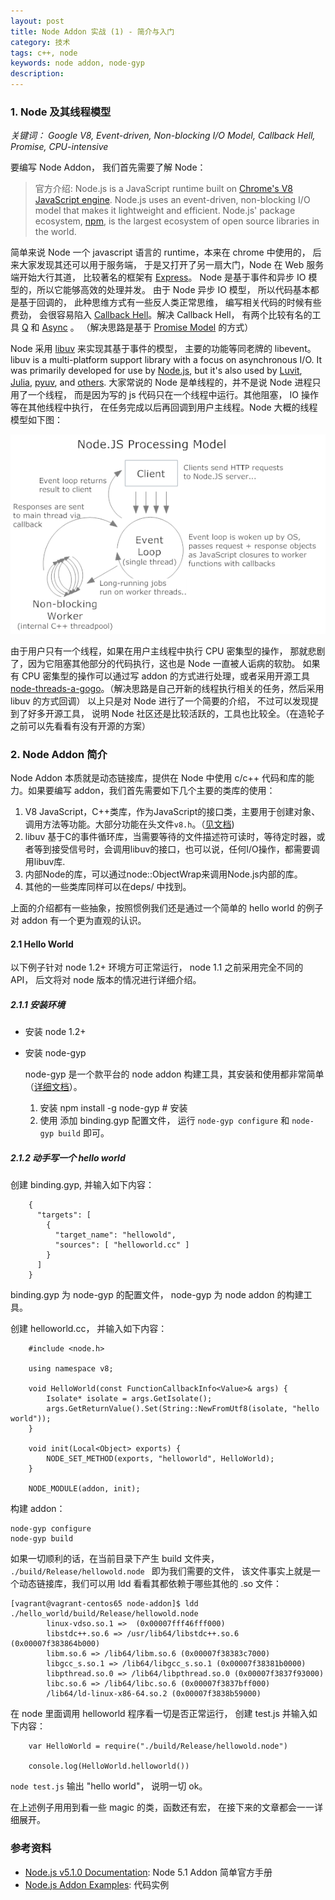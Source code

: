 ```yaml
---
layout: post
title: Node Addon 实战 (1) - 简介与入门
category: 技术
tags: c++, node
keywords: node addon, node-gyp 
description: 
---  
```




### 1. Node 及其线程模型

*关键词： Google V8, Event-driven, Non-blocking I/O Model, Callback Hell, Promise, CPU-intensive* 

要编写 Node Addon， 我们首先需要了解 Node：
 
>官方介绍: Node.js is a JavaScript runtime built on [Chrome's V8 JavaScript engine](https://developers.google.com/v8/). Node.js uses an event-driven, non-blocking I/O model that makes it lightweight and efficient. Node.js' package ecosystem, [npm](https://www.npmjs.com/), is the largest ecosystem of open source libraries in the world.

简单来说 Node 一个 javascript 语言的 runtime，本来在 chrome 中使用的， 后来大家发现其还可以用于服务端， 于是又打开了另一扇大门，Node 在 Web 服务端开始大行其道， 比较著名的框架有 [Express](http://expressjs.com/)。 Node 是基于事件和异步 IO 模型的，所以它能够高效的处理并发。 由于 Node 异步 IO 模型， 所以代码基本都是基于回调的， 此种思维方式有一些反人类正常思维， 编写相关代码的时候有些费劲， 会很容易陷入 [Callback Hell](http://callbackhell.com/)。解决 Callback Hell， 有两个比较有名的工具 [Q](https://github.com/kriskowal/q) 和 [Async](https://github.com/caolan/async) 。 （解决思路是基于 [Promise Model](https://en.wikipedia.org/wiki/Futures_and_promises) 的方式）  

Node 采用 [libuv](https://github.com/libuv/libuv) 来实现其基于事件的模型， 主要的功能等同老牌的 libevent。
libuv is a multi-platform support library with a focus on asynchronous I/O. It was primarily developed for use by [Node.js](https://nodejs.org/en/), but it's also used by [Luvit](https://luvit.io/), [Julia](http://julialang.org/), [pyuv](https://github.com/saghul/pyuv), and [others](https://github.com/libuv/libuv/wiki/Projects-that-use-libuv).
大家常说的 Node 是单线程的，并不是说 Node 进程只用了一个线程， 而是因为写的 js 代码只在一个线程中运行。其他阻塞， IO 操作等在其他线程中执行， 在任务完成以后再回调到用户主线程。Node 大概的线程模型如下图：

![Node 线程模型](/public/img/posts/node-thread-model.png)
 
由于用户只有一个线程，如果在用户主线程中执行 CPU 密集型的操作， 那就悲剧了，因为它阻塞其他部分的代码执行，这也是 Node 一直被人诟病的软肋。 如果有 CPU 密集型的操作可以通过写 addon 的方式进行处理，或者采用开源工具 [node-threads-a-gogo](https://github.com/xk/node-threads-a-gogo)。（解决思路是自己开新的线程执行相关的任务，然后采用 libuv 的方式回调）
以上只是对 Node 进行了一个简要的介绍， 不过可以发现提到了好多开源工具， 说明 Node 社区还是比较活跃的，工具也比较全。（在造轮子之前可以先看看有没有开源的方案）


### 2. Node Addon 简介

Node Addon 本质就是动态链接库，提供在 Node 中使用 c/c++ 代码和库的能力。如果要编写 addon，我们首先需要如下几个主要的类库的使用：

1. V8 JavaScript，C++类库，作为JavaScript的接口类，主要用于创建对象、调用方法等功能。大部分功能在头文件```v8.h```。（[见文档](https://developers.google.com/v8/?csw=1))
2. libuv 基于C的事件循环库，当需要等待的文件描述符可读时，等待定时器，或者等到接受信号时，会调用libuv的接口，也可以说，任何I/O操作，都需要调用libuv库.
3. 内部Node的库，可以通过node::ObjectWrap来调用Node.js内部的库。
4. 其他的一些类库同样可以在deps/ 中找到。

上面的介绍都有一些抽象，按照惯例我们还是通过一个简单的 hello world 的例子对 addon 有一个更为直观的认识。

#### 2.1 Hello World

以下例子针对 node 1.2+ 环境方可正常运行， node 1.1 之前采用完全不同的 API， 后文将对 node 版本的情况进行详细介绍。

##### 2.1.1 安装环境
* 安装 node 1.2+ 
* 安装 node-gyp

	node-gyp 是一个款平台的 node addon 构建工具，其安装和使用都非常简单（[详细文档](https://github.com/nodejs/node-gyp)）。
	1. 安装
	 	npm install -g node-gyp # 安装
	2. 使用
		添加 binding.gyp 配置文件， 运行 ```node-gyp configure``` 和 ```node-gyp build``` 即可。

##### 2.1.2 动手写一个 hello world

创建 binding.gyp,  并输入如下内容：

	
	    {
          "targets": [
            {
              "target_name": "hellowold",
              "sources": [ "helloworld.cc" ]
            }
          ]
        }

binding.gyp 为 node-gyp 的配置文件， node-gyp 为 node addon 的构建工具。

创建 helloworld.cc， 并输入如下内容：

		#include <node.h>
        
        using namespace v8;
        
        void HelloWorld(const FunctionCallbackInfo<Value>& args) {
            Isolate* isolate = args.GetIsolate();
            args.GetReturnValue().Set(String::NewFromUtf8(isolate, "hello world"));
        }
        
        void init(Local<Object> exports) {
            NODE_SET_METHOD(exports, "helloworld", HelloWorld);
        }
        
        NODE_MODULE(addon, init);

构建 addon：
	
	node-gyp configure
	node-gyp build

如果一切顺利的话，在当前目录下产生 build 文件夹， ```./build/Release/hellowold.node ``` 即为我们需要的文件， 该文件事实上就是一个动态链接库，我们可以用 ldd 看看其都依赖于哪些其他的 .so 文件：  


	[vagrant@vagrant-centos65 node-addon]$ ldd ./hello_world/build/Release/hellowold.node 
            linux-vdso.so.1 =>  (0x00007fff46fff000)
            libstdc++.so.6 => /usr/lib64/libstdc++.so.6 (0x00007f383864b000)
            libm.so.6 => /lib64/libm.so.6 (0x00007f38383c7000)
            libgcc_s.so.1 => /lib64/libgcc_s.so.1 (0x00007f38381b0000)
            libpthread.so.0 => /lib64/libpthread.so.0 (0x00007f3837f93000)
            libc.so.6 => /lib64/libc.so.6 (0x00007f3837bff000)
            /lib64/ld-linux-x86-64.so.2 (0x00007f3838b59000)


在 node 里面调用 helloworld 程序看一切是否正常运行， 创建  test.js 并输入如下内容： 

        var HelloWorld = require("./build/Release/hellowold.node")
        
        console.log(HelloWorld.helloworld())

```node test.js``` 输出 "hello world"， 说明一切 ok。

在上述例子用用到看一些 magic 的类，函数还有宏， 在接下来的文章都会一一详细展开。

### 参考资料

* [Node.js v5.1.0 Documentation](https://nodejs.org/api/addons.html): Node 5.1 Addon 简单官方手册
* [Node.js Addon Examples](https://github.com/nodejs/node-addon-examples): 代码实例